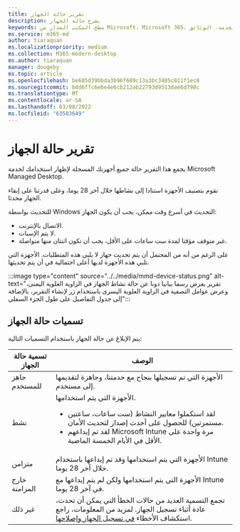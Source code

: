 ```yaml
---
title: تقرير حالة الجهاز
description: يشرح حالة الجهاز
keywords: سطح المكتب المدار من Microsoft، Microsoft 365، الخدمة، الوثائق
ms.service: m365-md
author: tiaraquan
ms.localizationpriority: medium
ms.collection: M365-modern-desktop
ms.author: tiaraquan
manager: dougeby
ms.topic: article
ms.openlocfilehash: be685d39bbda3b96f689c13a3bc3485c011f1ec8
ms.sourcegitcommit: bdd6ffc6ebe4e6cb212ab22793d9513dae6d798c
ms.translationtype: MT
ms.contentlocale: ar-SA
ms.lasthandoff: 03/08/2022
ms.locfileid: "63583649"
---
```

# <a name="device-status-report"></a>تقرير حالة الجهاز

يجمع هذا التقرير حالة جميع أجهزتك المسجلة لإظهار استخدامك لخدمة Microsoft Managed Desktop.

نقوم بتصنيف الأجهزة استنادا إلى نشاطها خلال آخر 28 يوما، وعلى قدرتنا على إبقاء الجهاز محدثا.

للتحديث بواسطة Windows التحديث في أسرع وقت ممكن، يجب أن يكون الجهاز:

- الاتصال بالإنترنت.
- لا يتم الإسبات.
- غير متوقف مؤقتا لمدة ست ساعات على الأقل، يجب أن تكون اثنتان منها متواصلة.

على الرغم من أنه من المحتمل أن يتم تحديث جهاز لا يلبي هذه المتطلبات. الأجهزة التي تلبي هذه الأجهزة لديها أعلى احتمالية في أن يتم تحديثها.

:::image type="content" source="../../media/mmd-device-status.png" alt-text="تقرير يعرض رسما بيانيا دونا عن حالة نشاط الجهاز في الزاوية العلوية اليمنى، وعرض عوامل التصفية في الزاوية العلوية اليسرى باستخدام زر لإنشاء التقرير، بالإضافة إلى جدول التفاصيل على طول الجزء السفلي":::

## <a name="device-status-labels"></a>تسميات حالة الجهاز

يتم الإبلاغ عن حالة الجهاز باستخدام التسميات التالية:

| تسمية حالة الجهاز | الوصف |
| ------ | ------ |
| جاهز للمستخدم | الأجهزة التي تم تسجيلها بنجاح مع خدمتنا، وجاهزة لتقديمها إلى مستخدم.|
| نشط | الأجهزة التي يتم استخدامها. <ul><li>لقد استكملوا معايير النشاط (ست ساعات، ساعتين مستمرتين) للحصول على أحدث إصدار لتحديث الأمان.</li> <li>لقد تم إيداعهم Microsoft Intune مرة واحدة على الأقل في الأيام الخمسة الماضية.</li></ul> |
| متزامن | الأجهزة التي يتم استخدامها وقد تم إيداعها باستخدام Intune خلال آخر 28 يوما.
| خارج المزامنة | الأجهزة التي يتم استخدامها ولكن لم يتم إيداعها مع Intune في آخر 28 يوما. |
| غير ذلك | تجمع التسمية العديد من حالات الخطأ التي يمكن أن تحدث، عادة أثناء تسجيل الجهاز. لمزيد من المعلومات، راجع استكشاف الأخطاء [في تسجيل الجهاز وإصلاحها](../get-started/manual-registration.md#troubleshooting-device-registration). |
